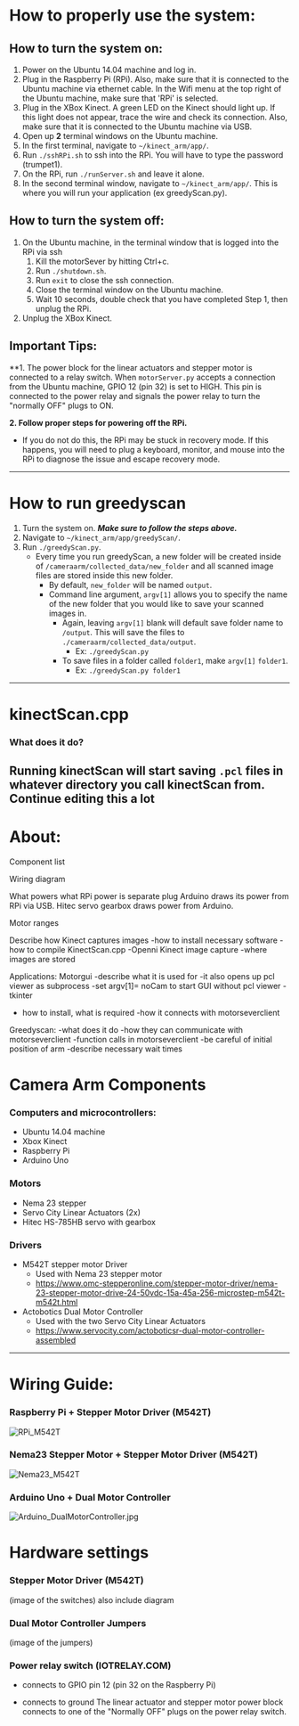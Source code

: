# How to properly use the system:

## How to turn the system on:
1. Power on the Ubuntu 14.04 machine and log in. 
2. Plug in the Raspberry Pi (RPi). Also, make sure that it is connected to the Ubuntu machine via ethernet cable. In the Wifi menu at the top right of the Ubuntu machine, make sure that 'RPi' is selected.
3. Plug in the XBox Kinect. A green LED on the Kinect should light up. If this light  does not appear, trace the wire and check its connection. Also, make sure that it is connected to the Ubuntu machine via USB.
4. Open up **2** terminal windows on the Ubuntu machine.
5. In the first terminal, navigate to `~/kinect_arm/app/`.
6. Run `./sshRPi.sh` to ssh into the RPi. You will have to type the password (trumpet1).
7. On the RPi, run `./runServer.sh` and leave it alone.
8. In the second terminal window, navigate to `~/kinect_arm/app/`. This is where you will run your application (ex greedyScan.py).

## How to turn the system off:
1. On the Ubuntu machine, in the terminal window that is logged into the RPi via ssh
	1. Kill the motorSever by hitting Ctrl+c.
	2. Run `./shutdown.sh`.
	3. Run `exit` to close the ssh connection.
	4. Close the terminal window on the Ubuntu machine.
	5. Wait 10 seconds, double check that you have completed Step 1, then unplug the RPi.
2. Unplug the XBox Kinect.

## Important Tips:
**1. The power block for the linear actuators and stepper motor is connected to a relay switch. When `motorServer.py` accepts a connection from the Ubuntu machine, GPIO 12 (pin 32) is set to HIGH. This pin is connected to the power relay and signals the power relay to turn the "normally OFF" plugs to ON.

**2. Follow proper steps for powering off the RPi.**
* If you do not do this, the RPi may be stuck in recovery mode. If this happens, you will need to plug a keyboard, monitor, and mouse into the RPi to diagnose the issue and escape recovery mode. 

-----
# How to run greedyscan
1. Turn the system on. **_Make sure to follow the steps above._**
2. Navigate to `~/kinect_arm/app/greedyScan/`.
3. Run `./greedyScan.py`.
	* Every time you run greedyScan, a new folder will be created inside of `/cameraarm/collected_data/new_folder` and all scanned image files are stored inside this new folder.
		* By default, `new_folder` will be named `output`.
		* Command line argument, `argv[1]` allows you to specify the name of the new folder that you would like to save your scanned images in. 
			* Again, leaving `argv[1]` blank will default save folder name to `/output`. This will save the files to `./cameraarm/collected_data/output`.
				* Ex: `./greedyScan.py`
			* To save files in a folder called `folder1`, make `argv[1]` `folder1`.
				* Ex: `./greedyScan.py folder1`
-----
# kinectScan.cpp
### What does it do?
Running kinectScan will start saving `.pcl` files in whatever directory you call kinectScan from. **Continue editing this a lot**
-----
# About:

Component list

Wiring diagram

What powers what
RPi power is separate plug
Arduino draws its power from RPi via USB. 
Hitec servo gearbox draws power from Arduino. 

Motor ranges

Describe how Kinect captures images 
-how to install necessary software
-how to compile KinectScan.cpp
-Openni Kinect image capture
-where images are stored

Applications:
Motorgui
-describe what it is used for
-it also opens up pcl viewer as subprocess
   -set argv[1]= noCam to start GUI without pcl viewer
-tkinter
   - how to install, what is required
-how it connects with motorseverclient

Greedyscan:
-what does it do
-how they can communicate with motorseverclient
-function calls in motorseverclient
-be careful of initial position of arm 
-describe necessary wait times



# Camera Arm Components
### Computers and microcontrollers:
* Ubuntu 14.04 machine
* Xbox Kinect
* Raspberry Pi
* Arduino Uno

### Motors
* Nema 23 stepper
* Servo City Linear Actuators (2x)
* Hitec HS-785HB servo with gearbox

### Drivers
* M542T stepper motor Driver
	* Used with Nema 23 stepper motor
	* https://www.omc-stepperonline.com/stepper-motor-driver/nema-23-stepper-motor-drive-24-50vdc-15a-45a-256-microstep-m542t-m542t.html
* Actobotics Dual Motor Controller
	* Used with the two Servo City Linear Actuators
	* https://www.servocity.com/actoboticsr-dual-motor-controller-assembled 
_____
# Wiring Guide:
### Raspberry Pi + Stepper Motor Driver (M542T)
![RPi_M542T](/resources/RPi_M542T.jpg)
### Nema23 Stepper Motor + Stepper Motor Driver (M542T)
![Nema23_M542T](/resources/Nema23_M542T.jpg)
### Arduino Uno + Dual Motor Controller
![Arduino_DualMotorController.jpg](/resources/Arduino_DualMotorController.jpg)
# Hardware settings
### Stepper Motor Driver (M542T)
(image of the switches)
also include diagram
### Dual Motor Controller Jumpers
(image of the jumpers)
### Power relay switch (IOTRELAY.COM)
+ connects to GPIO pin 12 (pin 32 on the Raspberry Pi)
- connects to ground
The linear actuator and stepper motor power block connects to one of the "Normally OFF" plugs on the power relay switch. 
